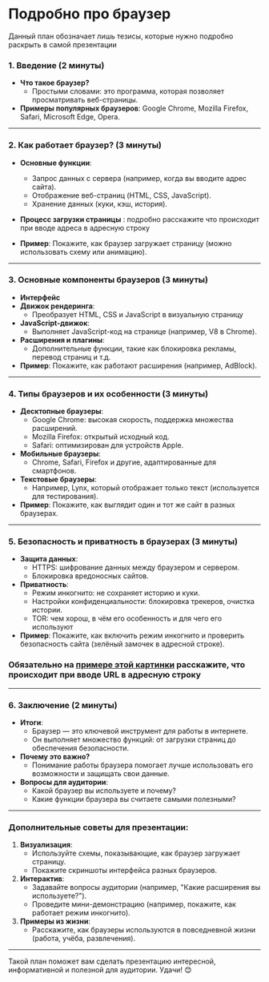# **Подробно про браузер**

Данный план обозначает лишь тезисы, которые нужно подробно раскрыть в самой презентации
### 1. **Введение (2 минуты)**
   - **Что такое браузер?**
     - Простыми словами: это программа, которая позволяет просматривать веб-страницы.
   - **Примеры популярных браузеров**: Google Chrome, Mozilla Firefox, Safari, Microsoft Edge, Opera.

---

### 2. **Как работает браузер? (3 минуты)**
   - **Основные функции**:
     - Запрос данных с сервера (например, когда вы вводите адрес сайта).
     - Отображение веб-страниц (HTML, CSS, JavaScript).
     - Хранение данных (куки, кэш, история).
   - **Процесс загрузки страницы** : подробно расскажите что происходит при вводе адреса в адресную строку
     
   - **Пример**: Покажите, как браузер загружает страницу (можно использовать схему или анимацию).

---

### 3. **Основные компоненты браузеров (3 минуты)**
   - **Интерфейс**
   - **Движок рендеринга**:
     - Преобразует HTML, CSS и JavaScript в визуальную страницу
   - **JavaScript-движок**:
     - Выполняет JavaScript-код на странице (например, V8 в Chrome).
   - **Расширения и плагины**:
     - Дополнительные функции, такие как блокировка рекламы, перевод страниц и т.д.
   - **Пример**: Покажите, как работают расширения (например, AdBlock).

---

### 4. **Типы браузеров и их особенности (3 минуты)**
   - **Десктопные браузеры**:
     - Google Chrome: высокая скорость, поддержка множества расширений.
     - Mozilla Firefox: открытый исходный код.
     - Safari: оптимизирован для устройств Apple.
   - **Мобильные браузеры**:
     - Chrome, Safari, Firefox и другие, адаптированные для смартфонов.
   - **Текстовые браузеры**:
     - Например, Lynx, который отображает только текст (используется для тестирования).
   - **Пример**: Покажите, как выглядит один и тот же сайт в разных браузерах.

---

### 5. **Безопасность и приватность в браузерах (3 минуты)**
   - **Защита данных**:
     - HTTPS: шифрование данных между браузером и сервером.
     - Блокировка вредоносных сайтов.
   - **Приватность**:
     - Режим инкогнито: не сохраняет историю и куки.
     - Настройки конфиденциальности: блокировка трекеров, очистка истории.
     - TOR: чем хорош, в чём его особенность и для чего его используют
   - **Пример**: Покажите, как включить режим инкогнито и проверить безопасность сайта (зелёный замочек в адресной строке).

### Обязательно на [примере этой картинки](/pics/browser.gif) расскажите, что происходит при вводе URL в адресную строку

---

### 6. **Заключение (2 минуты)**
   - **Итоги**:
     - Браузер — это ключевой инструмент для работы в интернете.
     - Он выполняет множество функций: от загрузки страниц до обеспечения безопасности.
   - **Почему это важно?**
     - Понимание работы браузера помогает лучше использовать его возможности и защищать свои данные.
   - **Вопросы для аудитории**:
     - Какой браузер вы используете и почему?
     - Какие функции браузера вы считаете самыми полезными?
    

---

### **Дополнительные советы для презентации:**
1. **Визуализация**:
   - Используйте схемы, показывающие, как браузер загружает страницу.
   - Покажите скриншоты интерфейса разных браузеров.
2. **Интерактив**:
   - Задавайте вопросы аудитории (например, "Какие расширения вы используете?").
   - Проведите мини-демонстрацию (например, покажите, как работает режим инкогнито).
3. **Примеры из жизни**:
   - Расскажите, как браузеры используются в повседневной жизни (работа, учёба, развлечения).

---

Такой план поможет вам сделать презентацию интересной, информативной и полезной для аудитории. Удачи! 😊
